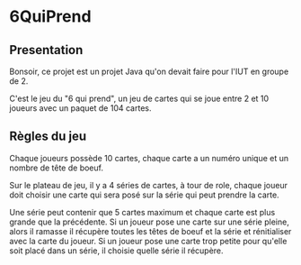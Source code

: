 # 6QuiPrend

## Presentation
Bonsoir, ce projet est un projet Java qu'on devait faire pour l'IUT en groupe de 2.

C'est le jeu du "6 qui prend", un jeu de cartes qui se joue entre 2 et 10 joueurs avec un paquet de 104 cartes.

## Règles du jeu
Chaque joueurs possède 10 cartes, chaque carte a un numéro unique et un nombre de tête de boeuf.

Sur le plateau de jeu, il y a 4 séries de cartes, à tour de role, chaque joueur doit choisir une carte qui sera posé sur la série qui peut prendre la carte.

Une série peut contenir que 5 cartes maximum et chaque carte est plus grande que la précédente. 
Si un joueur pose une carte sur une série pleine, alors il ramasse il récupère toutes les têtes de boeuf et la série et rénitialiser avec la carte du joueur. 
Si un joueur pose une carte trop petite pour qu'elle soit placé dans un série, il choisie quelle série il récupère.
